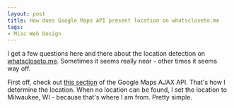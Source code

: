 ```yaml
---
layout: post
title: How does Google Maps API present location on whatscloseto.me
tags:
- Misc Web Design
---
```


I get a few questions here and there about the location detection on [whatscloseto.me](http://whatscloseto.me).  Sometimes it seems really near - other times it seems way off.

First off, check out [this section](http://code.google.com/apis/ajax/documentation/#ClientLocation) of the Google Maps AJAX API.  That's how I determine the location.  When no location can be found, I set the location to Milwaukee, WI - because that's where I am from.  Pretty simple.
